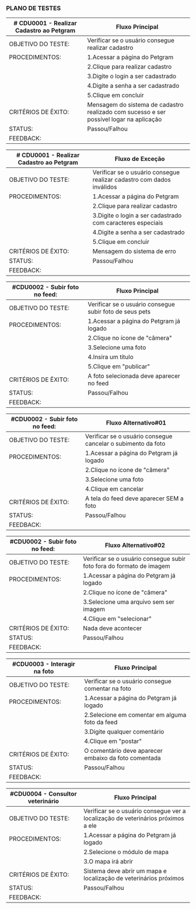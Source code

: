 ### PLANO DE TESTES

| # CDU0001 - Realizar Cadastro ao Petgram  | Fluxo Principal |                                                                   
|  -------------|--------------- |            
|OBJETIVO DO TESTE:|	Verificar se o usuário consegue realizar cadastro |                         
|PROCEDIMENTOS: | 1.Acessar a página do Petgram |
| | 2.Clique para realizar cadastro |
| | 3.Digite o login a ser cadastrado | 
| | 4.Digite a senha a ser cadastrado |
| | 5.Clique em concluir   | 
|CRITÉRIOS DE ÊXITO:| Mensagem do sistema de cadastro realizado com sucesso e ser possível logar na aplicação |
|STATUS: | Passou/Falhou  |    
|FEEDBACK: |   |  

| # CDU0001 - Realizar Cadastro ao Petgram  | Fluxo de Exceção |                                                                    
|  -------------|--------------- |            
|OBJETIVO DO TESTE:|	Verificar se o usuário consegue realizar cadastro com dados inválidos |                         
|PROCEDIMENTOS: | 1.Acessar a página do Petgram |
| | 2.Clique para realizar cadastro |
| | 3.Digite o login a ser cadastrado com caracteres especiais | 
| | 4.Digite a senha a ser cadastrado |
| | 5.Clique em concluir   | 
|CRITÉRIOS DE ÊXITO:| Mensagem do sistema de erro |
|STATUS: | Passou/Falhou  |    
|FEEDBACK: |   |  

| #CDU0002 - Subir foto no feed:  |  Fluxo Principal |                                                                   
|  -------------|--------------- |            
|OBJETIVO DO TESTE:|	Verificar se o usuário consegue subir foto de seus pets |                         
|PROCEDIMENTOS: | 1.Acessar a página do Petgram já logado|
| | 2.Clique no ícone de "câmera" | 
| | 3.Selecione uma foto |
| | 4.Insira um título |
| | 5.Clique em "publicar" |
|CRITÉRIOS DE ÊXITO:| A foto selecionada deve aparecer no feed |
|STATUS: | Passou/Falhou  |
|FEEDBACK: |   |  

| #CDU0002 - Subir foto no feed:  | Fluxo Alternativo#01 |                                                                  
|  -------------|--------------- |            
|OBJETIVO DO TESTE:|	Verificar se o usuário consegue cancelar o subimento da foto |                         
|PROCEDIMENTOS: | 1.Acessar a página do Petgram já logado|
| | 2.Clique no ícone de "câmera" | 
| | 3.Selecione uma foto |
| | 4.Clique em cancelar |
|CRITÉRIOS DE ÊXITO:| A tela do feed deve aparecer SEM a foto |
|STATUS: | Passou/Falhou  |   
|FEEDBACK: |   |  

| #CDU0002 - Subir foto no feed:  | Fluxo Alternativo#02 |                                                                    
|  -------------|--------------- |            
|OBJETIVO DO TESTE:|	Verificar se o usuário consegue subir foto fora do formato de imagem |                         
|PROCEDIMENTOS: | 1.Acessar a página do Petgram já logado|
| | 2.Clique no ícone de "câmera" | 
| | 3.Selecione uma arquivo sem ser imagem |
| | 4.Clique em "selecionar" |
|CRITÉRIOS DE ÊXITO:| Nada deve acontecer |
|STATUS: | Passou/Falhou  |
|FEEDBACK: |   |  

| #CDU0003 - Interagir na foto | Fluxo Principal |                                                                   
|  -------------|--------------- |            
|OBJETIVO DO TESTE:|	Verificar se o usuário consegue comentar na foto |                         
|PROCEDIMENTOS: | 1.Acessar a página do Petgram já logado|
| | 2.Selecione em comentar em alguma foto da feed | 
| | 3.Digite qualquer comentário |
| | 4.Clique em "postar" |
|CRITÉRIOS DE ÊXITO:| O comentário deve aparecer embaixo da foto comentada |
|STATUS: | Passou/Falhou  |
|FEEDBACK: |   |  


| #CDU0004 - Consultor veterinário | Fluxo Principal |                                                                   
|  -------------|--------------- |            
|OBJETIVO DO TESTE:|	Verificar se o usuário consegue ver a localização de veterinários próximos a ele |                         
|PROCEDIMENTOS: | 1.Acessar a página do Petgram já logado|
| | 2.Selecione o módulo de mapa | 
| | 3.O mapa irá abrir |
|CRITÉRIOS DE ÊXITO:| Sistema deve abrir um mapa e localização de veterinários próximos |
|STATUS: | Passou/Falhou  |
|FEEDBACK: |   |  

